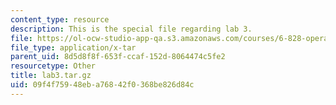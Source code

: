 ```yaml
---
content_type: resource
description: This is the special file regarding lab 3.
file: https://ol-ocw-studio-app-qa.s3.amazonaws.com/courses/6-828-operating-system-engineering-fall-2012/09f4f75948eba76842f0368be826d84c_lab3.tar.gz
file_type: application/x-tar
parent_uid: 8d5d8f8f-653f-ccaf-152d-8064474c5fe2
resourcetype: Other
title: lab3.tar.gz
uid: 09f4f759-48eb-a768-42f0-368be826d84c
---
```

